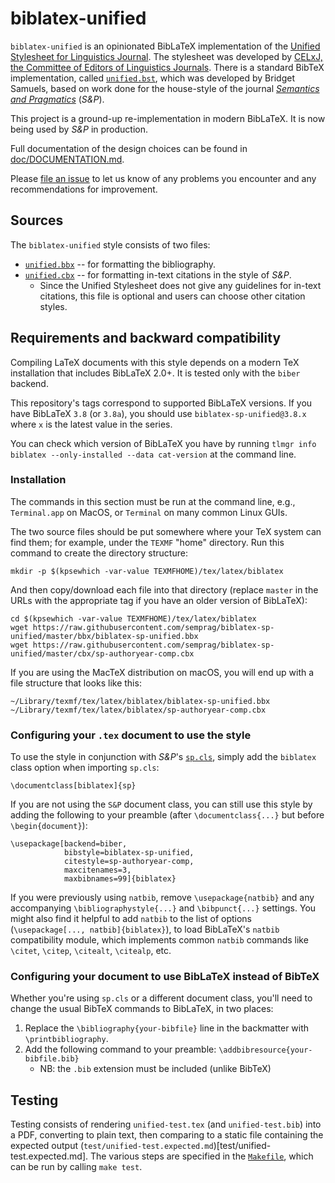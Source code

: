 biblatex-unified
================

`biblatex-unified` is an opinionated BibLaTeX implementation of the [Unified Stylesheet for Linguistics Journal](http://celxj.org/downloads/UnifiedStyleSheet.pdf).
The stylesheet was developed by [CELxJ, the Committee of Editors of Linguistics Journals](http://celxj.org/).
There is a standard BibTeX implementation, called [`unified.bst`](http://celxj.org/downloads/unified.bst), which was developed by Bridget Samuels, based on work done for the house-style of the journal [*Semantics and Pragmatics*](http://semprag.org) (*S&P*).

This project is a ground-up re-implementation in modern BibLaTeX. It is now being used by *S&P* in production.

Full documentation of the design choices can be found in [doc/DOCUMENTATION.md](doc/DOCUMENTATION.md).

Please [file an issue](https://github.com/semprag/biblatex-sp-unified/issues/new) to let us know of any problems you encounter and any recommendations for improvement.


## Sources

The `biblatex-unified` style consists of two files:

* [`unified.bbx`](unified.bbx) -- for formatting the bibliography.
* [`unified.cbx`](unified.cbx) -- for formatting in-text citations in the style of *S&P*.
  - Since the Unified Stylesheet does not give any guidelines for in-text citations, this file is optional and users can choose other citation styles.


## Requirements and backward compatibility

Compiling LaTeX documents with this style depends on a modern TeX installation that includes BibLaTeX 2.0+.
It is tested only with the `biber` backend.

This repository's tags correspond to supported BibLaTeX versions.
If you have BibLaTeX `3.8` (or `3.8a`), you should use `biblatex-sp-unified@3.8.x` where `x` is the latest value in the series.

You can check which version of BibLaTeX you have by running `tlmgr info biblatex --only-installed --data cat-version` at the command line.


### Installation

The commands in this section must be run at the command line,
e.g., `Terminal.app` on MacOS, or `Terminal` on many common Linux GUIs.

The two source files should be put somewhere where your TeX system can find them; for example, under the `TEXMF` "home" directory. Run this command to create the directory structure:

    mkdir -p $(kpsewhich -var-value TEXMFHOME)/tex/latex/biblatex

And then copy/download each file into that directory (replace `master` in the URLs with the appropriate tag if you have an older version of BibLaTeX):

    cd $(kpsewhich -var-value TEXMFHOME)/tex/latex/biblatex
    wget https://raw.githubusercontent.com/semprag/biblatex-sp-unified/master/bbx/biblatex-sp-unified.bbx
    wget https://raw.githubusercontent.com/semprag/biblatex-sp-unified/master/cbx/sp-authoryear-comp.cbx

If you are using the MacTeX distribution on macOS, you will end up with a file structure that looks like this:

    ~/Library/texmf/tex/latex/biblatex/biblatex-sp-unified.bbx
    ~/Library/texmf/tex/latex/biblatex/sp-authoryear-comp.cbx


### Configuring your `.tex` document to use the style

To use the style in conjunction with *S&P*'s [`sp.cls`](https://raw.githubusercontent.com/semprag/tex/master/sp.cls),
simply add the `biblatex` class option when importing `sp.cls`:

    \documentclass[biblatex]{sp}

If you are not using the `S&P` document class, you can still use this style by adding the following to your preamble (after `\documentclass{...}` but before `\begin{document}`):

    \usepackage[backend=biber,
                bibstyle=biblatex-sp-unified,
                citestyle=sp-authoryear-comp,
                maxcitenames=3,
                maxbibnames=99]{biblatex}

<!-- same as https://github.com/semprag/tex/blob/585f282/sp.cls#L126-L130 -->

If you were previously using `natbib`, remove `\usepackage{natbib}` and any accompanying `\bibliographystyle{...}` and `\bibpunct{...}` settings.
You might also find it helpful to add `natbib` to the list of options (`\usepackage[..., natbib]{biblatex}`), to load BibLaTeX's `natbib` compatibility module, which implements common `natbib` commands like `\citet`, `\citep`, `\citealt`, `\citealp`, etc.


### Configuring your document to use BibLaTeX instead of BibTeX

Whether you're using `sp.cls` or a different document class, you'll need to change the usual BibTeX commands to BibLaTeX, in two places:

1. Replace the `\bibliography{your-bibfile}` line in the backmatter with `\printbibliography`.
2. Add the following command to your preamble: `\addbibresource{your-bibfile.bib}`
   - NB: the `.bib` extension must be included (unlike BibTeX)


## Testing

Testing consists of rendering `unified-test.tex` (and `unified-test.bib`) into a PDF, converting to plain text, then comparing to a static file containing the expected output (`test/unified-test.expected.md`)[test/unified-test.expected.md].
The various steps are specified in the [`Makefile`](Makefile), which can be run by calling `make test`.
